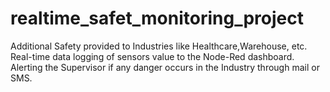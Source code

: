 # realtime_safet_monitoring_project
Additional Safety provided to Industries like Healthcare,Warehouse, etc. Real-time data logging of sensors value to the Node-Red dashboard. Alerting the Supervisor if any danger occurs in the Industry through mail or SMS.
